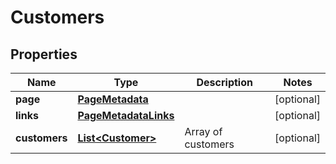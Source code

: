 # Customers

## Properties
Name | Type | Description | Notes
------------ | ------------- | ------------- | -------------
**page** | [**PageMetadata**](PageMetadata.md) |  |  [optional]
**links** | [**PageMetadataLinks**](PageMetadataLinks.md) |  |  [optional]
**customers** | [**List&lt;Customer&gt;**](Customer.md) | Array of customers |  [optional]
